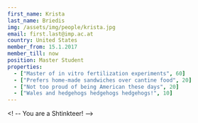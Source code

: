 ```yaml
---
first_name: Krista
last_name: Briedis
img: /assets/img/people/krista.jpg
email: first.last@imp.ac.at
country: United States
member_from: 15.1.2017
member_till: now
position: Master Student
properties:
  - ["Master of in vitro fertilization experiments", 60]
  - ["Prefers home-made sandwiches over cantine food", 20]
  - ["Not too proud of being American these days", 20]
  - ["Wales and hedgehogs hedgehogs hedgehogs!", 10]
---
```

<! --
You are a Shtinkteer!
-->
